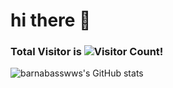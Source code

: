 # hi there 👋

### Total Visitor is ![Visitor Count](https://profile-counter.glitch.me/barnabasswws/count.svg)!
![barnabasswws's GitHub stats](https://github-readme-stats.vercel.app/api?username=barnabasswws&show_icons=true&theme=tokyonight)
